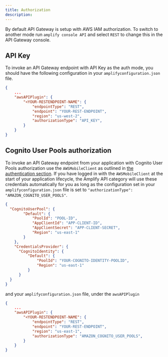 ```yaml
---
title: Authorization
description: 
---
```


By default API Gateway is setup with AWS IAM authorization. To switch to another mode run `amplify console API` and select `REST` to change this in the API Gateway console.

## API Key

To invoke an API Gateway endpoint with API Key as the auth mode, you should have the following configuration in your `amplifyconfiguration.json` file.

```json
{
    ...
    "awsAPIPlugin": {
        "<YOUR-RESTENDPOINT-NAME": {
            "endpointType": "REST",
            "endpoint": "YOUR-REST-ENDPOINT",
            "region": "us-west-2",
            "authorizationType": "API_KEY",
        }
    }
}
```

## Cognito User Pools authorization

To invoke an API Gateway endpoint from your application with Cognito User Pools authorization use the `AWSMobileClient` as outlined in [the authentication section](./authentication). If you have logged in with the `AWSMobileClient` at the start of your application lifecycle, the Amplify API category will use these credentials automatically for you as long as the configuration set in your `amplifyconfiguration.json` file is set to `"authorizationType": "AMAZON_COGNITO_USER_POOLS"`.

```json
{
  "CognitoUserPool": {
        "Default": {
            "PoolId": "POOL-ID",
            "AppClientId": "APP-CLIENT-ID",
            "AppClientSecret": "APP-CLIENT-SECRET",
            "Region": "us-east-1"
        }
    },
    "CredentialsProvider": {
      "CognitoIdentity": {
          "Default": {
              "PoolId": "YOUR-COGNITO-IDENTITY-POOLID",
              "Region": "us-east-1"
          }
      }
  }
}
```

and your `amplifyconfiguration.json` file, under the `awsAPIPlugin`
```json
{
    ...
    "awsAPIPlugin": {
        "<YOUR-RESTENDPOINT-NAME": {
            "endpointType": "REST",
            "endpoint": "YOUR-REST-ENDPOINT",
            "region": "us-east-1",
            "authorizationType": "AMAZON_COGNITO_USER_POOLS",
        }
    }
}
```